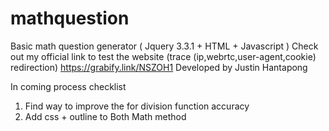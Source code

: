 # mathquestion
Basic math question generator ( Jquery 3.3.1 + HTML + Javascript )
Check out my official link to test the website (trace (ip,webrtc,user-agent,cookie) redirection) https://grabify.link/NSZOH1
Developed by Justin Hantapong


In coming process checklist 
1. Find way to improve the for division function accuracy 
2. Add css + outline to Both Math method
